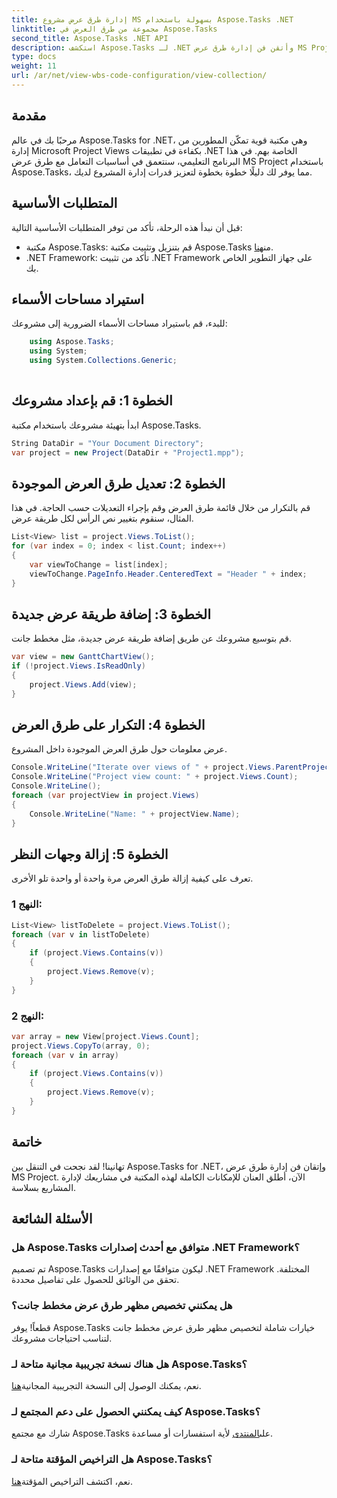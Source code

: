 ```yaml
---
title: إدارة طرق عرض مشروع MS بسهولة باستخدام Aspose.Tasks .NET
linktitle: مجموعة من طرق العرض في Aspose.Tasks
second_title: Aspose.Tasks .NET API
description: استكشف Aspose.Tasks لـ .NET وأتقن فن إدارة طرق عرض MS Project دون عناء. قم بالتنزيل الآن للحصول على تجربة سلسة لإدارة المشاريع.
type: docs
weight: 11
url: /ar/net/view-wbs-code-configuration/view-collection/
---
```

## مقدمة
مرحبًا بك في عالم Aspose.Tasks for .NET، وهي مكتبة قوية تمكّن المطورين من إدارة Microsoft Project Views بكفاءة في تطبيقات .NET الخاصة بهم. في هذا البرنامج التعليمي، سنتعمق في أساسيات التعامل مع طرق عرض MS Project باستخدام Aspose.Tasks، مما يوفر لك دليلًا خطوة بخطوة لتعزيز قدرات إدارة المشروع لديك.
## المتطلبات الأساسية
قبل أن نبدأ هذه الرحلة، تأكد من توفر المتطلبات الأساسية التالية:
-  مكتبة Aspose.Tasks: قم بتنزيل وتثبيت مكتبة Aspose.Tasks من[هنا](https://releases.aspose.com/tasks/net/).
- .NET Framework: تأكد من تثبيت .NET Framework على جهاز التطوير الخاص بك.
## استيراد مساحات الأسماء
للبدء، قم باستيراد مساحات الأسماء الضرورية إلى مشروعك:
```csharp
    using Aspose.Tasks;
    using System;
    using System.Collections.Generic;
    
```
## الخطوة 1: قم بإعداد مشروعك
ابدأ بتهيئة مشروعك باستخدام مكتبة Aspose.Tasks.
```csharp
String DataDir = "Your Document Directory";
var project = new Project(DataDir + "Project1.mpp");
```
## الخطوة 2: تعديل طرق العرض الموجودة
قم بالتكرار من خلال قائمة طرق العرض وقم بإجراء التعديلات حسب الحاجة. في هذا المثال، سنقوم بتغيير نص الرأس لكل طريقة عرض.
```csharp
List<View> list = project.Views.ToList();
for (var index = 0; index < list.Count; index++)
{
    var viewToChange = list[index];
    viewToChange.PageInfo.Header.CenteredText = "Header " + index;
}
```
## الخطوة 3: إضافة طريقة عرض جديدة
قم بتوسيع مشروعك عن طريق إضافة طريقة عرض جديدة، مثل مخطط جانت.
```csharp
var view = new GanttChartView();
if (!project.Views.IsReadOnly)
{
    project.Views.Add(view);
}
```
## الخطوة 4: التكرار على طرق العرض
عرض معلومات حول طرق العرض الموجودة داخل المشروع.
```csharp
Console.WriteLine("Iterate over views of " + project.Views.ParentProject.Get(Prj.Name) + " project.");
Console.WriteLine("Project view count: " + project.Views.Count);
Console.WriteLine();
foreach (var projectView in project.Views)
{
    Console.WriteLine("Name: " + projectView.Name);
}
```
## الخطوة 5: إزالة وجهات النظر
تعرف على كيفية إزالة طرق العرض مرة واحدة أو واحدة تلو الأخرى.
### النهج 1:
```csharp
List<View> listToDelete = project.Views.ToList();
foreach (var v in listToDelete)
{
    if (project.Views.Contains(v))
    {
        project.Views.Remove(v);
    }
}
```
### النهج 2:
```csharp
var array = new View[project.Views.Count];
project.Views.CopyTo(array, 0);
foreach (var v in array)
{
    if (project.Views.Contains(v))
    {
        project.Views.Remove(v);
    }
}
```
## خاتمة
تهانينا! لقد نجحت في التنقل بين Aspose.Tasks for .NET، وإتقان فن إدارة طرق عرض MS Project. الآن، أطلق العنان للإمكانات الكاملة لهذه المكتبة في مشاريعك لإدارة المشاريع بسلاسة.
## الأسئلة الشائعة
### هل Aspose.Tasks متوافق مع أحدث إصدارات .NET Framework؟
تم تصميم Aspose.Tasks ليكون متوافقًا مع إصدارات .NET Framework المختلفة. تحقق من الوثائق للحصول على تفاصيل محددة.
### هل يمكنني تخصيص مظهر طرق عرض مخطط جانت؟
قطعاً! يوفر Aspose.Tasks خيارات شاملة لتخصيص مظهر طرق عرض مخطط جانت لتناسب احتياجات مشروعك.
### هل هناك نسخة تجريبية مجانية متاحة لـ Aspose.Tasks؟
 نعم، يمكنك الوصول إلى النسخة التجريبية المجانية[هنا](https://releases.aspose.com/).
### كيف يمكنني الحصول على دعم المجتمع لـ Aspose.Tasks؟
 شارك مع مجتمع Aspose.Tasks على[المنتدى](https://forum.aspose.com/c/tasks/15) لأية استفسارات أو مساعدة.
### هل التراخيص المؤقتة متاحة لـ Aspose.Tasks؟
 نعم، اكتشف التراخيص المؤقتة[هنا](https://purchase.aspose.com/temporary-license/).